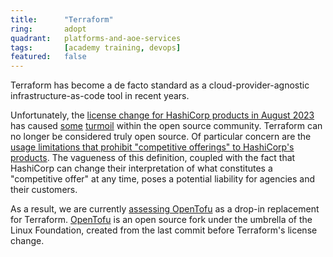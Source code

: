 ```yaml
---
title:      "Terraform"
ring:       adopt
quadrant:   platforms-and-aoe-services
tags:       [academy training, devops]
featured:   false
---
```


Terraform has become a de facto standard as a cloud-provider-agnostic infrastructure-as-code tool in recent years.

Unfortunately, the [license change for HashiCorp products in August 2023](https://www.hashicorp.com/blog/hashicorp-adopts-business-source-license) has caused [some](https://blog.gruntwork.io/the-future-of-terraform-must-be-open-ab0b9ba65bca) [turmoil](https://zeet.co/blog/the-impact-of-hashicorps-license-change-on-terraform-users-and-providers-what-you-need-to-know) within the open source community. Terraform can no longer be considered truly open source. Of particular concern are the [usage limitations that prohibit "competitive offerings" to HashiCorp's products](https://www.hashicorp.com/license-faq#usage-limitations). The vagueness of this definition, coupled with the fact that HashiCorp can change their interpretation of what constitutes a "competitive offer" at any time, poses a potential liability for agencies and their customers.

As a result, we are currently [assessing OpenTofu](../platforms-and-aoe-services/opentofu.html) as a drop-in replacement for Terraform. [OpenTofu](https://opentofu.org) is an open source fork under the umbrella of the Linux Foundation, created from the last commit before Terraform's license change.
